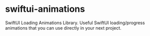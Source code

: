 # swiftui-animations
SwiftUI Loading Animations Library. Useful SwiftUI loading/progress animations that you can use directly in your next project. 
